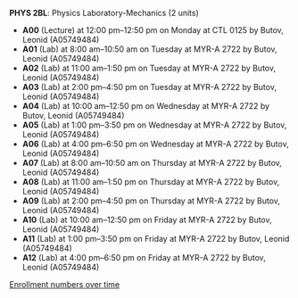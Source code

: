 **PHYS 2BL**: Physics Laboratory-Mechanics (2 units)

- **A00** (Lecture) at 12:00 pm–12:50 pm on Monday at CTL 0125 by Butov, Leonid (A05749484)
- **A01** (Lab) at 8:00 am–10:50 am on Tuesday at MYR-A 2722 by Butov, Leonid (A05749484)
- **A02** (Lab) at 11:00 am–1:50 pm on Tuesday at MYR-A 2722 by Butov, Leonid (A05749484)
- **A03** (Lab) at 2:00 pm–4:50 pm on Tuesday at MYR-A 2722 by Butov, Leonid (A05749484)
- **A04** (Lab) at 10:00 am–12:50 pm on Wednesday at MYR-A 2722 by Butov, Leonid (A05749484)
- **A05** (Lab) at 1:00 pm–3:50 pm on Wednesday at MYR-A 2722 by Butov, Leonid (A05749484)
- **A06** (Lab) at 4:00 pm–6:50 pm on Wednesday at MYR-A 2722 by Butov, Leonid (A05749484)
- **A07** (Lab) at 8:00 am–10:50 am on Thursday at MYR-A 2722 by Butov, Leonid (A05749484)
- **A08** (Lab) at 11:00 am–1:50 pm on Thursday at MYR-A 2722 by Butov, Leonid (A05749484)
- **A09** (Lab) at 2:00 pm–4:50 pm on Thursday at MYR-A 2722 by Butov, Leonid (A05749484)
- **A10** (Lab) at 10:00 am–12:50 pm on Friday at MYR-A 2722 by Butov, Leonid (A05749484)
- **A11** (Lab) at 1:00 pm–3:50 pm on Friday at MYR-A 2722 by Butov, Leonid (A05749484)
- **A12** (Lab) at 4:00 pm–6:50 pm on Friday at MYR-A 2722 by Butov, Leonid (A05749484)

[Enrollment numbers over time](./PHYS2BL.tsv)
